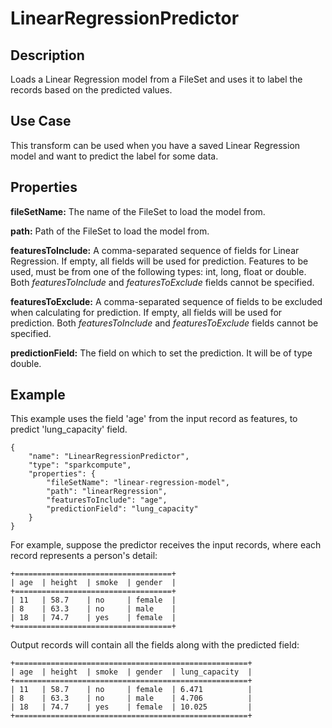 # LinearRegressionPredictor


Description
-----------
Loads a Linear Regression model from a FileSet and uses it to label the records based on the predicted values.

Use Case
--------
This transform can be used when you have a saved Linear Regression model and want to predict the label for some data.

Properties
----------
**fileSetName:** The name of the FileSet to load the model from.

**path:** Path of the FileSet to load the model from.

**featuresToInclude:** A comma-separated sequence of fields for Linear Regression. If empty, all fields will be
used for prediction. Features to be used, must be from one of the following types: int, long, float or double.
Both *featuresToInclude* and *featuresToExclude* fields cannot be specified.

**featuresToExclude:** A comma-separated sequence of fields to be excluded when calculating for prediction. If empty,
 all fields will be used for prediction. Both *featuresToInclude* and *featuresToExclude* fields cannot be
specified.

**predictionField:** The field on which to set the prediction. It will be of type double.

Example
-------
This example uses the field 'age' from the input record as features, to predict 'lung_capacity' field.

    {
        "name": "LinearRegressionPredictor",
        "type": "sparkcompute",
        "properties": {
            "fileSetName": "linear-regression-model",
            "path": "linearRegression",
            "featuresToInclude": "age",
            "predictionField": "lung_capacity"
        }
    }

For example, suppose the predictor receives the input records, where each record represents a person's detail:


    +===================================+
    | age  | height  | smoke  | gender  |
    +===================================+
    | 11   | 58.7    | no     | female  |
    | 8    | 63.3    | no     | male    |
    | 18   | 74.7    | yes    | female  |
    +===================================+

Output records will contain all the fields along with the predicted field:


    +====================================================+
    | age  | height  | smoke  | gender  | lung_capacity  |
    +====================================================+
    | 11   | 58.7    | no     | female  | 6.471          |
    | 8    | 63.3    | no     | male    | 4.706          |
    | 18   | 74.7    | yes    | female  | 10.025         |
    +====================================================+

